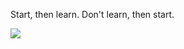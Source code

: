 <p>Start, then learn. Don't learn, then start.</p>
<a href="https://github.com/antonkomarev/github-profile-views-counter">
    <img src="https://komarev.com/ghpvc/?username=apoorvapendse&style=for-the-badge">
</a>
